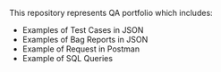 This repository represents QA portfolio which includes:
- Examples of Test Cases in JSON 
- Examples of Bag Reports in JSON
- Example of Request in Postman
- Example of SQL Queries